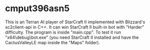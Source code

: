 # cmput396asn5
This is an Terran AI player of StarCraft II implemented with Blizzard's sc2client-api in C++. It can win StarCraft II built-in bot with "Harder" difficulty.
The program is inside "main.cpp". To test it run "x64\debug\bot.exe" (you need StarCraft II installed and have the CactusValleyLE map inside the "Maps" folder).
